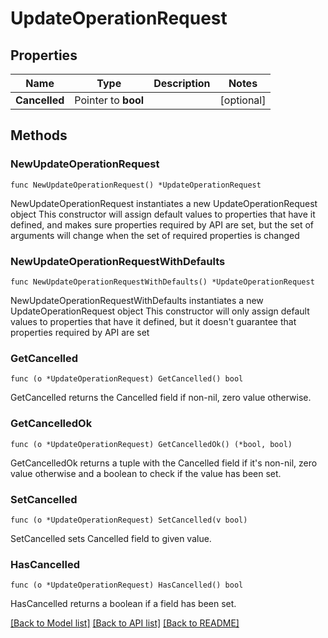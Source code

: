 # UpdateOperationRequest

## Properties

Name | Type | Description | Notes
------------ | ------------- | ------------- | -------------
**Cancelled** | Pointer to **bool** |  | [optional] 

## Methods

### NewUpdateOperationRequest

`func NewUpdateOperationRequest() *UpdateOperationRequest`

NewUpdateOperationRequest instantiates a new UpdateOperationRequest object
This constructor will assign default values to properties that have it defined,
and makes sure properties required by API are set, but the set of arguments
will change when the set of required properties is changed

### NewUpdateOperationRequestWithDefaults

`func NewUpdateOperationRequestWithDefaults() *UpdateOperationRequest`

NewUpdateOperationRequestWithDefaults instantiates a new UpdateOperationRequest object
This constructor will only assign default values to properties that have it defined,
but it doesn't guarantee that properties required by API are set

### GetCancelled

`func (o *UpdateOperationRequest) GetCancelled() bool`

GetCancelled returns the Cancelled field if non-nil, zero value otherwise.

### GetCancelledOk

`func (o *UpdateOperationRequest) GetCancelledOk() (*bool, bool)`

GetCancelledOk returns a tuple with the Cancelled field if it's non-nil, zero value otherwise
and a boolean to check if the value has been set.

### SetCancelled

`func (o *UpdateOperationRequest) SetCancelled(v bool)`

SetCancelled sets Cancelled field to given value.

### HasCancelled

`func (o *UpdateOperationRequest) HasCancelled() bool`

HasCancelled returns a boolean if a field has been set.


[[Back to Model list]](../README.md#documentation-for-models) [[Back to API list]](../README.md#documentation-for-api-endpoints) [[Back to README]](../README.md)


